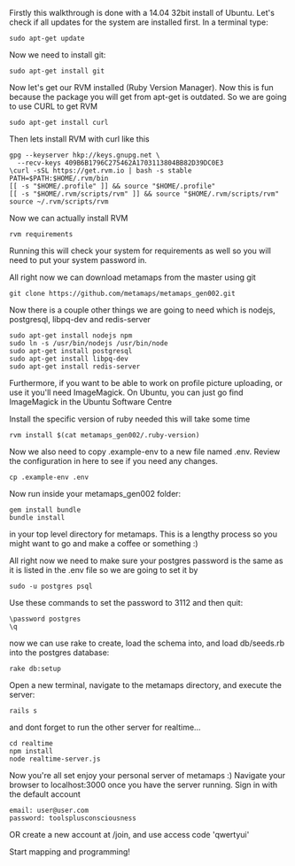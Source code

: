 Firstly this walkthrough is done with a 14.04 32bit install of Ubuntu.
Let's check if all updates for the system are installed first. In a
terminal type:

    sudo apt-get update

Now we need to install git:

    sudo apt-get install git

Now let's get our RVM installed (Ruby Version Manager). Now this is fun
because the package you will get from apt-get is outdated. So we are going
to use CURL to get RVM

    sudo apt-get install curl

Then lets install RVM with curl like this

    gpg --keyserver hkp://keys.gnupg.net \
      --recv-keys 409B6B1796C275462A1703113804BB82D39DC0E3
    \curl -sSL https://get.rvm.io | bash -s stable
    PATH=$PATH:$HOME/.rvm/bin
    [[ -s "$HOME/.profile" ]] && source "$HOME/.profile"
    [[ -s "$HOME/.rvm/scripts/rvm" ]] && source "$HOME/.rvm/scripts/rvm"
    source ~/.rvm/scripts/rvm

Now we can actually install RVM

    rvm requirements

Running this will check your system for requirements as well so you will need to put your system password in.

All right now we can download metamaps from the master using git

    git clone https://github.com/metamaps/metamaps_gen002.git

Now there is a couple other things we are going to need which is nodejs, postgresql, libpq-dev and redis-server

    sudo apt-get install nodejs npm
    sudo ln -s /usr/bin/nodejs /usr/bin/node
    sudo apt-get install postgresql
    sudo apt-get install libpq-dev
    sudo apt-get install redis-server

Furthermore, if you want to be able to work on profile picture uploading,
or use it you'll need ImageMagick. On Ubuntu, you can just go find
ImageMagick in the Ubuntu Software Centre

Install the specific version of ruby needed this will take some time

    rvm install $(cat metamaps_gen002/.ruby-version)

Now we also need to copy .example-env to a new file named .env. Review the
configuration in here to see if you need any changes.

    cp .example-env .env

Now run inside your metamaps_gen002 folder:

    gem install bundle
    bundle install

in your top level directory for metamaps. This is a lengthy process so you might want to go and make a coffee or something :)

All right now we need to make sure your postgres password is the same as
it is listed in the .env file so we are going to set it by

    sudo -u postgres psql

Use these commands to set the password to 3112 and then quit:

    \password postgres
    \q

now we can use rake to create, load the schema into, and load db/seeds.rb
into the postgres database:

    rake db:setup

Open a new terminal, navigate to the metamaps directory, and execute the
server: 
    
    rails s

and dont forget to run the other server for realtime...

    cd realtime
    npm install
    node realtime-server.js

Now you're all set enjoy your personal server of metamaps :) Navigate your browser to localhost:3000 once you have the server running. Sign in with the default account

    email: user@user.com
    password: toolsplusconsciousness

OR create a new account at /join, and use access code 'qwertyui'

Start mapping and programming!

